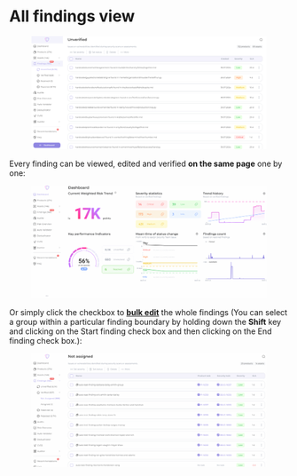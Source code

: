# All findings view

<figure><img src="../../.gitbook/assets/image (2) (1).png" alt=""><figcaption></figcaption></figure>

Every finding can be viewed, edited and verified **on the same page** one by one:

<figure><img src="../../.gitbook/assets/GIF 30.07.2024 12-09-43.gif" alt=""><figcaption></figcaption></figure>

Or simply click the checkbox to [**bulk edit**](available-bulk-actions.md) the whole findings (You can select a group within a particular finding boundary by holding down the **Shift** key and clicking on the Start finding check box and then clicking on the End finding check box.):

<figure><img src="../../.gitbook/assets/GIF 30.07.2024 12-13-00.gif" alt=""><figcaption></figcaption></figure>
